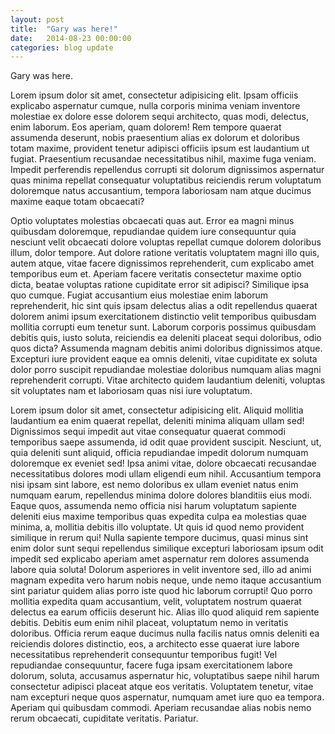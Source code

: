 ```yaml
---
layout: post
title:  "Gary was here!"
date:   2014-08-23 00:00:00
categories: blog update
---
```

Gary was here.

Lorem ipsum dolor sit amet, consectetur adipisicing elit. Ipsam officiis explicabo aspernatur cumque, nulla corporis minima veniam inventore molestiae ex dolore esse dolorem sequi architecto, quas modi, delectus, enim laborum. Eos aperiam, quam dolorem! Rem tempore quaerat assumenda deserunt, nobis praesentium alias ex dolorum et doloribus totam maxime, provident tenetur adipisci officiis ipsum est laudantium ut fugiat. Praesentium recusandae necessitatibus nihil, maxime fuga veniam. Impedit perferendis repellendus corrupti sit dolorum dignissimos aspernatur quas minima repellat consequatur voluptatibus reiciendis rerum voluptatum doloremque natus accusantium, tempora laboriosam nam atque ducimus maxime eaque totam obcaecati?


Optio voluptates molestias obcaecati quas aut. Error ea magni minus quibusdam doloremque, repudiandae quidem iure consequuntur quia nesciunt velit obcaecati dolore voluptas repellat cumque dolorem doloribus illum, dolor tempore. Aut dolore ratione veritatis voluptatem magni illo quis, autem atque, vitae facere dignissimos reprehenderit, cum explicabo amet temporibus eum et. Aperiam facere veritatis consectetur maxime optio dicta, beatae voluptas ratione cupiditate error sit adipisci? Similique ipsa quo cumque. Fugiat accusantium eius molestiae enim laborum reprehenderit, hic sint quis ipsam delectus alias a odit repellendus quaerat dolorem animi ipsum exercitationem distinctio velit temporibus quibusdam mollitia corrupti eum tenetur sunt. Laborum corporis possimus quibusdam debitis quis, iusto soluta, reiciendis ea deleniti placeat sequi doloribus, odio quos dicta? Assumenda magnam debitis animi doloribus dignissimos atque. Excepturi iure provident eaque ea omnis deleniti, vitae cupiditate ex soluta dolor porro suscipit repudiandae molestiae doloribus numquam alias magni reprehenderit corrupti. Vitae architecto quidem laudantium deleniti, voluptas sit voluptates nam et laboriosam quas nisi iure voluptatum.

Lorem ipsum dolor sit amet, consectetur adipisicing elit. Aliquid mollitia laudantium ea enim quaerat repellat, deleniti minima aliquam ullam sed! Dignissimos sequi impedit aut vitae consequatur quaerat commodi temporibus saepe assumenda, id odit quae provident suscipit. Nesciunt, ut, quia deleniti sunt aliquid, officia repudiandae impedit dolorum numquam doloremque ex eveniet sed! Ipsa animi vitae, dolore obcaecati recusandae necessitatibus dolores modi ullam eligendi eum nihil. Accusantium tempora nisi ipsam sint labore, est nemo doloribus ex ullam eveniet natus enim numquam earum, repellendus minima dolore dolores blanditiis eius modi. Eaque quos, assumenda nemo officia nisi harum voluptatum sapiente deleniti eius maxime temporibus quas expedita culpa ea molestias quae minima, a, mollitia debitis illo voluptate. Ut quis id quod nemo provident similique in rerum qui! Nulla sapiente tempore ducimus, quasi minus sint enim dolor sunt sequi repellendus similique excepturi laboriosam ipsum odit impedit sed explicabo aperiam amet aspernatur rem dolores assumenda labore quia soluta! Dolorum asperiores in velit inventore sed, illo ad animi magnam expedita vero harum nobis neque, unde nemo itaque accusantium sint pariatur quidem alias porro iste quod hic laborum corrupti! Quo porro mollitia expedita quam accusantium, velit, voluptatem nostrum quaerat delectus ea earum officiis deserunt hic. Alias illo quod aliquid rem sapiente debitis. Debitis eum enim nihil placeat, voluptatum nemo in veritatis doloribus. Officia rerum eaque ducimus nulla facilis natus omnis deleniti ea reiciendis dolores distinctio, eos, a architecto esse quaerat iure labore necessitatibus reprehenderit consequuntur temporibus fugit! Vel repudiandae consequuntur, facere fuga ipsam exercitationem labore dolorum, soluta, accusamus aspernatur hic, voluptatibus saepe nihil harum consectetur adipisci placeat atque eos veritatis. Voluptatem tenetur, vitae nam excepturi neque quos aspernatur, numquam amet iure quo ea tempora. Aperiam qui quibusdam commodi. Aperiam recusandae alias nobis nemo rerum obcaecati, cupiditate veritatis. Pariatur.